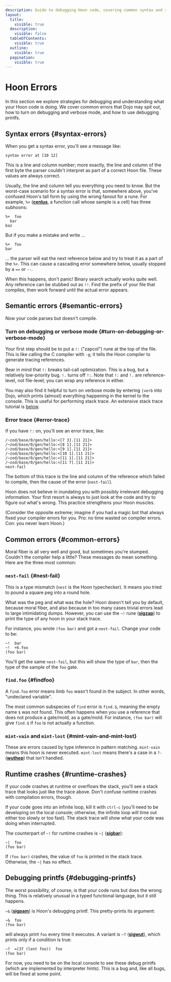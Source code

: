 ```yaml
---
description: Guide to debugging Hoon code, covering common syntax and semantic errors, error traces, debugging modes, and stack trace interpretation.
layout:
  title:
    visible: true
  description:
    visible: false
  tableOfContents:
    visible: true
  outline:
    visible: true
  pagination:
    visible: true
---
```


# Hoon Errors

In this section we explore strategies for debugging and understanding what your Hoon code is doing. We cover common errors that Dojo may spit out, how to turn on debugging and verbose mode, and how to use debugging printfs.

## Syntax errors {#syntax-errors}

When you get a syntax error, you'll see a message like:

```
syntax error at [10 12]
```

This is a line and column number; more exactly, the line and column of the first byte the parser couldn't interpret as part of a correct Hoon file. These values are always correct.

Usually, the line and column tell you everything you need to know. But the worst-case scenario for a syntax error is that, somewhere above, you've confused Hoon's tall form by using the wrong fanout for a rune. For example, `%+` ([**cenlus**](rune/cen.md#cenlus), a function call whose sample is a cell) has three subhoons:

```hoon
%+  foo
  bar
baz
```

But if you make a mistake and write ...

```hoon
%+  foo
bar
```

... the parser will eat the next reference below and try to treat it as a part of the `%+`. This can cause a cascading error somewhere below, usually stopped by a `==` or `--`.

When this happens, don't panic! Binary search actually works quite well. Any reference can be stubbed out as `!!`. Find the prefix of your file that compiles, then work forward until the actual error appears.

## Semantic errors {#semantic-errors}

Now your code parses but doesn't compile.

### Turn on debugging or verbose mode {#turn-on-debugging-or-verbose-mode}

Your first step should be to put a `!:` ("zapcol") rune at the top of the file. This is like calling the C compiler with `-g`; it tells the Hoon compiler to generate tracing references.

Bear in mind that `!:` breaks tail-call optimization. This is a bug, but a relatively low-priority bug. `!.` turns off `!:`. Note that `!:` and `!.` are reference-level, not file-level; you can wrap any reference in either.

You may also find it helpful to turn on verbose mode by entering `|verb` into Dojo, which prints (almost) everything happening in the kernel to the console. This is useful for performing stack trace. An extensive stack trace tutorial is [below](#stack-trace-tutorial).

### Error trace {#error-trace}

If you have `!:` on, you'll see an error trace, like:

```
/~zod/base/0/gen/hello:<[7 3].[11 21]>
/~zod/base/0/gen/hello:<[8 1].[11 21]>
/~zod/base/0/gen/hello:<[9 1].[11 21]>
/~zod/base/0/gen/hello:<[10 1].[11 21]>
/~zod/base/0/gen/hello:<[11 1].[11 21]>
/~zod/base/0/gen/hello:<[11 7].[11 21]>
nest-fail
```

The bottom of this trace is the line and column of the reference which failed to compile, then the cause of the error (`nest-fail`).

Hoon does not believe in inundating you with possibly irrelevant debugging information. Your first resort is always to just look at the code and try to figure out what's wrong. This practice strengthens your Hoon muscles.

(Consider the opposite extreme; imagine if you had a magic bot that always fixed your compiler errors for you. Pro: no time wasted on compiler errors. Con: you never learn Hoon.)

## Common errors {#common-errors}

Moral fiber is all very well and good, but sometimes you're stumped. Couldn't the compiler help a little? These messages do mean something. Here are the three most common:

### `nest-fail` {#nest-fail}

This is a type mismatch (`nest` is the Hoon typechecker). It means you tried to pound a square peg into a round hole.

What was the peg and what was the hole? Hoon doesn't tell you by default, because moral fiber, and also because in too many cases trivial errors lead to large intimidating dumps. However, you can use the `~!` rune ([**sigzap**](rune/sig.md#sigzap)) to print the type of any hoon in your stack trace.

For instance, you wrote `(foo bar)` and got a `nest-fail`. Change your code to be:

```hoon
~!  bar
~!  +6.foo
(foo bar)
```

You'll get the same `nest-fail`, but this will show the type of `bar`, then the type of the sample of the `foo` gate.

### `find.foo` {#findfoo}

A `find.foo` error means limb `foo` wasn't found in the subject. In other words, "undeclared variable".

The most common subspecies of `find` error is `find.$`, meaning the empty name `$` was not found. This often happens when you use a reference that does not produce a gate/mold, as a gate/mold. For instance, `(foo bar)` will give `find.$` if `foo` is not actually a function.

### `mint-vain` and `mint-lost` {#mint-vain-and-mint-lost}

These are errors caused by type inference in pattern matching. `mint-vain` means this hoon is never executed. `mint-lost` means there's a case in a `?-` ([**wuthep**](rune/wut.md#wuthep)) that isn't handled.

## Runtime crashes {#runtime-crashes}

If your code crashes at runtime or overflows the stack, you'll see a stack trace that looks just like the trace above. Don't confuse runtime crashes with compilation errors, though.

If your code goes into an infinite loop, kill it with `ctrl-c` (you'll need to be developing on the local console; otherwise, the infinite loop will time out either too slowly or too fast). The stack trace will show what your code was doing when interrupted.

The counterpart of `~!` for runtime crashes is `~|` ([**sigbar**](rune/sig.md#sigbar)):

```hoon
~|  foo
(foo bar)
```

If `(foo bar)` crashes, the value of `foo` is printed in the stack trace. Otherwise, the `~|` has no effect.

## Debugging printfs {#debugging-printfs}

The worst possibility, of course, is that your code runs but does the wrong thing. This is relatively unusual in a typed functional language, but it still happens.

`~&` ([**sigpam**](rune/sig.md#sigpam)) is Hoon's debugging printf. This pretty-prints its argument:

```hoon
~&  foo
(foo bar)
```

will always print `foo` every time it executes. A variant is `~?` ([**sigwut**](rune/sig.md#sigwut)), which prints only if a condition is true:

```hoon
~?  =(37 (lent foo))  foo
(foo bar)
```

For now, you need to be on the local console to see these debug printfs (which are implemented by interpreter hints). This is a bug and, like all bugs, will be fixed at some point.
